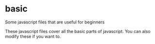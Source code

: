 # basic
Some javascript files that are useful for beginners

These javascript files cover all the basic parts of javascript. You can also modify these if you want to.
